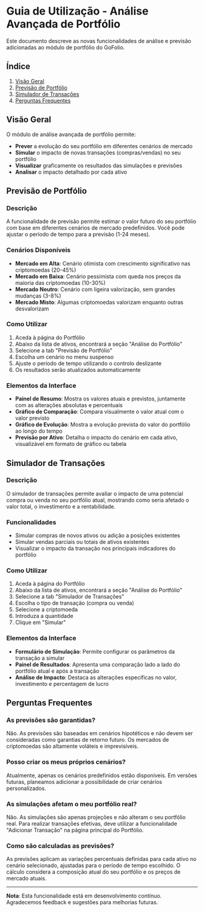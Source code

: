 # Guia de Utilização - Análise Avançada de Portfólio

Este documento descreve as novas funcionalidades de análise e previsão adicionadas ao módulo de portfólio do GoFolio.

## Índice

1. [Visão Geral](#visão-geral)
2. [Previsão de Portfólio](#previsão-de-portfólio)
3. [Simulador de Transações](#simulador-de-transações)
4. [Perguntas Frequentes](#perguntas-frequentes)

## Visão Geral

O módulo de análise avançada de portfólio permite:

- **Prever** a evolução do seu portfólio em diferentes cenários de mercado
- **Simular** o impacto de novas transações (compras/vendas) no seu portfólio
- **Visualizar** graficamente os resultados das simulações e previsões
- **Analisar** o impacto detalhado por cada ativo

## Previsão de Portfólio

### Descrição

A funcionalidade de previsão permite estimar o valor futuro do seu portfólio com base em diferentes cenários de mercado predefinidos. Você pode ajustar o período de tempo para a previsão (1-24 meses).

### Cenários Disponíveis

- **Mercado em Alta**: Cenário otimista com crescimento significativo nas criptomoedas (20-45%)
- **Mercado em Baixa**: Cenário pessimista com queda nos preços da maioria das criptomoedas (10-30%)
- **Mercado Neutro**: Cenário com ligeira valorização, sem grandes mudanças (3-8%)
- **Mercado Misto**: Algumas criptomoedas valorizam enquanto outras desvalorizam

### Como Utilizar

1. Aceda à página do Portfólio
2. Abaixo da lista de ativos, encontrará a seção "Análise do Portfólio"
3. Selecione a tab "Previsão de Portfólio"
4. Escolha um cenário no menu suspenso
5. Ajuste o período de tempo utilizando o controlo deslizante
6. Os resultados serão atualizados automaticamente

### Elementos da Interface

- **Painel de Resumo**: Mostra os valores atuais e previstos, juntamente com as alterações absolutas e percentuais
- **Gráfico de Comparação**: Compara visualmente o valor atual com o valor previsto
- **Gráfico de Evolução**: Mostra a evolução prevista do valor do portfólio ao longo do tempo
- **Previsão por Ativo**: Detalha o impacto do cenário em cada ativo, visualizável em formato de gráfico ou tabela

## Simulador de Transações

### Descrição

O simulador de transações permite avaliar o impacto de uma potencial compra ou venda no seu portfólio atual, mostrando como seria afetado o valor total, o investimento e a rentabilidade.

### Funcionalidades

- Simular compras de novos ativos ou adição a posições existentes
- Simular vendas parciais ou totais de ativos existentes
- Visualizar o impacto da transação nos principais indicadores do portfólio

### Como Utilizar

1. Aceda à página do Portfólio
2. Abaixo da lista de ativos, encontrará a seção "Análise do Portfólio"
3. Selecione a tab "Simulador de Transações"
4. Escolha o tipo de transação (compra ou venda)
5. Selecione a criptomoeda
6. Introduza a quantidade
7. Clique em "Simular"

### Elementos da Interface

- **Formulário de Simulação**: Permite configurar os parâmetros da transação a simular
- **Painel de Resultados**: Apresenta uma comparação lado a lado do portfólio atual e após a transação
- **Análise de Impacto**: Destaca as alterações específicas no valor, investimento e percentagem de lucro

## Perguntas Frequentes

### As previsões são garantidas?

Não. As previsões são baseadas em cenários hipotéticos e não devem ser consideradas como garantias de retorno futuro. Os mercados de criptomoedas são altamente voláteis e imprevisíveis.

### Posso criar os meus próprios cenários?

Atualmente, apenas os cenários predefinidos estão disponíveis. Em versões futuras, planeamos adicionar a possibilidade de criar cenários personalizados.

### As simulações afetam o meu portfólio real?

Não. As simulações são apenas projeções e não alteram o seu portfólio real. Para realizar transações efetivas, deve utilizar a funcionalidade "Adicionar Transação" na página principal do Portfólio.

### Como são calculadas as previsões?

As previsões aplicam as variações percentuais definidas para cada ativo no cenário selecionado, ajustadas para o período de tempo escolhido. O cálculo considera a composição atual do seu portfólio e os preços de mercado atuais.

---

**Nota**: Esta funcionalidade está em desenvolvimento contínuo. Agradecemos feedback e sugestões para melhorias futuras. 